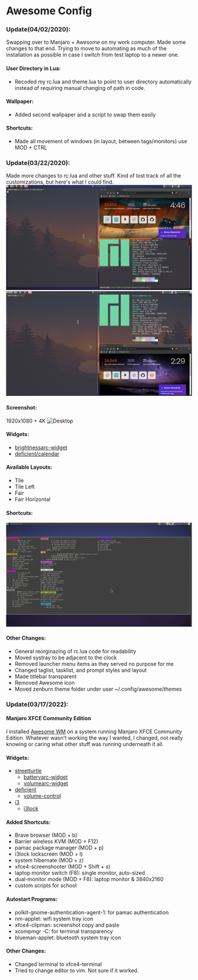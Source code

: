# Awesome Config

### Update(04/02/2020):
Swapping over to Manjaro + Awesome on my work computer.  Made some changes to
that end.  Trying to move to automating as much of the installation as possible
in case I switch from test laptop to a newer one.

#### User Directory in Lua:
* Recoded my rc.lua and theme.lua to point to user directory automatically
  instead of requiring manual changing of path in code.

#### Wallpaper:
* Added second wallpaper and a script to swap them easily

#### Shortcuts:
* Made all movement of windows (in layout, between tags/monitors) use MOD +
  CTRL

### Update(03/22/2020):
Made more changes to rc.lua and other stuff.  Kind of lost track of all the
customizations, but here's what I could find.
![Desktop03222020a](screenshots/desktop03222020a.png)
![Desktop03222020](screenshots/desktop03222020.png)

#### Screenshot:
1920x1080 + 4K
![Desktop](screenshots/desktop.png)

#### Widgets:
* [brightnessarc-widget](https://github.com/streetturtle/awesome-wm-widgets/tree/master/brightnessarc-widget)
* [deficient/calendar](https://github.com/deficient/calendar)

#### Available Layouts:
* Tile
* Tile Left
* Fair
* Fair Horizontal

#### Shortcuts:
![help_menu](screenshots/help_menu.png)

#### Other Changes:
* General reorginazing of rc.lua code for readability
* Moved systray to be adjacent to the clock
* Removed launcher menu items as they served no purpose for me
* Changed taglist, tasklist, and prompt styles and layout
* Made titlebar transparent
* Removed Awesome icon
* Moved zenburn theme folder under user ~/.config/awesome/themes


### Update(03/17/2022):
#### Manjaro XFCE Community Edition
I installed [Awesome
WM](https://www.archlinux.org/packages/community/x86_64/awesome/) on a system running Manjaro XFCE Community Edition.
Whatever wasn't working the way I wanted, I changed, not really knowing or
caring what other stuff was running underneath it all.

#### Widgets:
* [streetturtle](https://github.com/streetturtle/awesome-wm-widgets)
    * [batteryarc-widget](https://github.com/streetturtle/awesome-wm-widgets/tree/master/batteryarc-widget)
    * [volumearc-widget](https://github.com/streetturtle/awesome-wm-widgets/tree/master/volumearc-widget)
* [deficient](https://github.com/deficient)
    * [volume-control](https://github.com/deficient/volume-control)
* [i3](https://github.com/i3)
    * [i3lock](https://github.com/i3/i3lock)


#### Added Shortcuts:
* Brave browser (MOD + b)
* Barrier wireless KVM (MOD + F12)
* pamac package manager (MOD + p)
* i3lock lockscreen (MOD + l)
* system hibernate (MOD + z)
* xfce4-screenshooter (MOD + Shift + s)
* laptop monitor switch (F8): single monitor, auto-sized
* dual-monitor mode (MOD + F8): laptop monitor & 3840x2160
* custom scripts for school

#### Autostart Programs:
* polkit-gnome-authentication-agent-1: for pamac authentication
* nm-applet: wifi system tray icon
* xfce4-clipman: screenshot copy and paste
* xcompmgr -C: for terminal transparency
* blueman-applet: bluetooth system tray icon

#### Other Changes:
* Changed terminal to xfce4-terminal
* Tried to change editor to vim.  Not sure if it worked.
